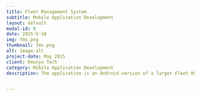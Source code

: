 ```yaml
---
title: Fleet Management System
subtitle: Mobile Application Development
layout: default
modal-id: 9
date: 2015-5-10
img: fms.png
thumbnail: fms.png
alt: image-alt
project-date: May 2015
client: Reonyx Tech
category: Mobile Application Development
description: The application is an Android version of a larger Fleet Management System build for a Malaysian logistics firm that is focused on tracking all the vehicles owned by the firm using Cloud data and Location Based Services. The project also included building and deployment of J2EE Webservice on Amazon Server. </br></br>Features include:</br></br>- Vehicle Tracking through Cloud connectivity.</br>- Nearest vehicle search using Cloud and Google LBS.</br>- Full access to each vehicle's info such as Fuel Level, Position, Engine Condition, Battery State, GPS State, Nearest Point of Interest, Speed, Heading Direction etc.</br>- Secure login system that leverages device's MAC address for Authorization.</br>- Listings of Vehicles and Employees that are being managed by the current user.</br>- Access to each Employee's Details.</br>- Access to each Vehicle and it's Driver's details that is under supervision of current user.</br>- Several utility features such as following a particular vehicle on the map, tracking specific vehicles and more.</br>- Vehicle History Playback feature to track the route and technical details of a vehicle within a particular time period with the help of realtime playback.</br>- Tyre Management System


---
```

